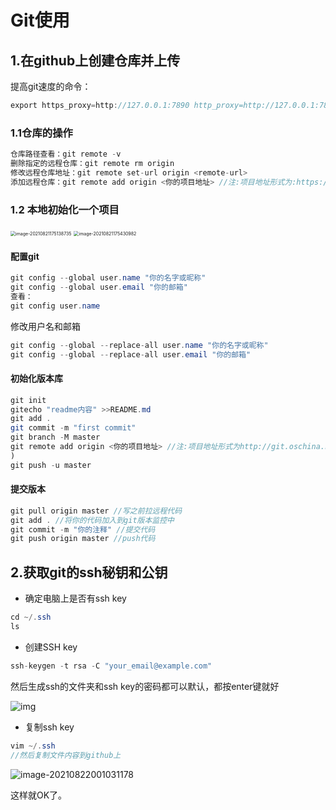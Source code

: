 # Git使用

## 1.在github上创建仓库并上传

提高git速度的命令：

```java
export https_proxy=http://127.0.0.1:7890 http_proxy=http://127.0.0.1:7890 all_proxy=socks5://127.0.0.1:7890
```

### 1.1仓库的操作

```java
仓库路径查看：git remote -v
删除指定的远程仓库：git remote rm origin
修改远程仓库地址：git remote set-url origin <remote-url>
添加远程仓库：git remote add origin <你的项目地址> //注:项目地址形式为:https://gitee.com/xxx/xxx.git或者 git@gitee.com:xxx/xxx.git
```

### 1.2 本地初始化一个项目

<img src="/Users/zhiyi/Library/Application Support/typora-user-images/image-20210821175138735.png" alt="image-20210821175138735" style="zoom:50%;" />

<img src="/Users/zhiyi/Library/Application Support/typora-user-images/image-20210821175430982.png" alt="image-20210821175430982" style="zoom:50%;" />



#### 配置git

```java
git config --global user.name "你的名字或昵称"
git config --global user.email "你的邮箱"
查看：
git config user.name
```

修改用户名和邮箱

```java
git config --global --replace-all user.name "你的名字或昵称"
git config --global --replace-all user.email "你的邮箱"
```



#### 初始化版本库

```java
git init 
gitecho "readme内容" >>README.md
git add .
git commit -m "first commit"
git branch -M master
git remote add origin <你的项目地址> //注:项目地址形式为http://git.oschina.net/xxx/xxx.git或者 git@git.oschina.net:xxx/xxx.git 比如(git remote add https://github.com/wangyoulang/Mynote.git
)
git push -u master
```

#### 提交版本

```java
git pull origin master //写之前拉远程代码
git add . //将你的代码加入到git版本监控中
git commit -m "你的注释" //提交代码
git push origin master //push代码
```

## 2.获取git的ssh秘钥和公钥

- 确定电脑上是否有ssh key

```java
cd ~/.ssh
ls
```

- 创建SSH key

```java
ssh-keygen -t rsa -C "your_email@example.com"
```

然后生成ssh的文件夹和ssh key的密码都可以默认，都按enter键就好

![img](https://upload-images.jianshu.io/upload_images/4395232-1f03efa406d5176f.png)

- 复制ssh key

```java
vim ~/.ssh
//然后复制文件内容到github上
```

![image-20210822001031178](C:\Users\17599\AppData\Roaming\Typora\typora-user-images\image-20210822001031178.png)

这样就OK了。

